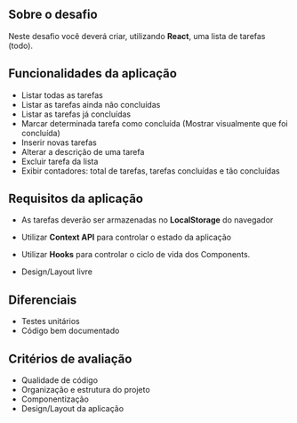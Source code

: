 ## Sobre o desafio

Neste desafio você deverá criar, utilizando **React**, uma lista de tarefas (todo).


## Funcionalidades da aplicação

* Listar todas as tarefas
* Listar as tarefas ainda não concluídas
* Listar as tarefas já concluídas
* Marcar determinada tarefa como concluída (Mostrar visualmente que foi concluída)
* Inserir novas tarefas
* Alterar a descrição de uma tarefa
* Excluir tarefa da lista
* Exibir contadores: total de tarefas, tarefas concluídas e tão concluídas

## Requisitos da aplicação

* As tarefas deverão ser armazenadas no **LocalStorage** do navegador

* Utilizar **Context API** para controlar o estado da aplicação

* Utilizar **Hooks** para controlar o ciclo de vida dos Components.

* Design/Layout livre

## Diferenciais

* Testes unitários
* Código bem documentado

## Critérios de avaliação

* Qualidade de código
* Organização e estrutura do projeto
* Componentização
* Design/Layout da aplicação
